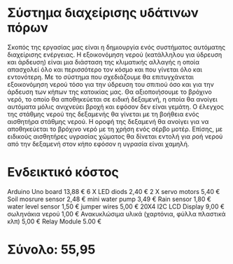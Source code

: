 # Σύστημα διαχείρισης υδάτινων πόρων

Σκοπός της εργασίας μας είναι η δημιουργία ενός συστήματος αυτόματης διαχείρισης ενέργειας. Η εξοικονόμηση νερού (κατάλληλου για ύδρευση και άρδευση) είναι μια διάσταση της κλιματικής αλλαγής η οποία απασχολεί όλο και περισσότερο τον κόσμο και που γίνεται όλο και εντονότερη. Με το σύστημα που σχεδιάζουμε θα επιτυγχάνεται εξοικονόμηση νερού τόσο για την ύδρευση του σπιτιού όσο και για την άρδευση των κήπων της κατοικίας μας. Θα αξιοποιήσουμε το βρόχινο νερό, το οποίο θα αποθηκεύεται σε ειδική δεξαμενή, η οποία θα ανοίγει αυτόματα μόλις ανιχνεύει βροχή και εφόσον δεν είναι γεμάτη. Ο έλεγχος της στάθμης νερού της δεξαμενής θα γίνεται με τη βοήθεια ενός αισθητήρα στάθμης νερού. Η οροφή της δεξαμενή θα ανοίγει για να αποθηκεύεται το βρόχινο νερό με τη χρήση ενός σέρβο μοτέρ. Επίσης, με ειδικούς αισθητήρες υγρασίας χώματος θα δίνεται εντολή για ροή νερού από την δεξαμενή στον κήπο εφόσον η υγρασία είναι χαμηλή. 


# Ενδεικτικό κόστος

Arduino Uno board	13,88 €
6 X LED diods	2,40 €
2 X servo motors	5,40 €
Soil mosrure sensor	2,48 €
mini water pump	3,49 €
Rain sensor	1,80 €
water level sensor	1,50 €
jumper wires	5,00 €
20X4 I2C LCD Display	9,00 €
σωληνάκια νερού	1,00 €
Ανακυκλώσιμα υλικά (χαρτόνια, φύλλα πλαστικά κλπ)	5,00 €
Relay Module 5.00 €


# Σύνολο: 55,95

